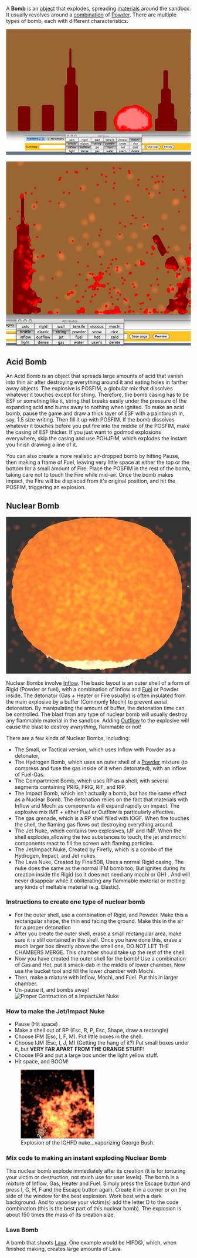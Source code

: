 A **Bomb** is an [object](/object.md "object") that explodes, spreading [materials](/material.md "material") around the sandbox. It usually revolves around a [combination](/combining.md "combining") of [Powder](/Powder.md "Powder"). There are multiple types of bomb, each with different characteristics.

![Cityscape before detonation of POSFIM acid bomb, with the combo for the POSFIM in the attributes box.](/images/preboom.png "Cityscape before detonation of POSFIM acid bomb, with the combo for the POSFIM in the attributes box.")

![Cityscape during detonation of POSFIM acid bomb, the buildings near the bomb are peppered with holes and one has already fallen. The combo for the bomb casing is in the attributes box.](/images/reboom.png "Cityscape during detonation of POSFIM acid bomb, the buildings near the bomb are peppered with holes and one has already fallen. The combo for the bomb casing is in the attributes box.")

## Acid Bomb

An Acid Bomb is an object that spreads large amounts of acid that vanish into thin air after destroying everything around it and eating holes in farther away objects. The explosive is POSFIM, a globular mix that dissolves whatever it touches except for string. Therefore, the bomb casing has to be ESF or something like it, string that breaks easily under the pressure of the expanding acid and burns away to nothing when ignited. To make an acid bomb, pause the game and draw a thick layer of ESF with a paintbrush in, say, 1.5 size writing. Then fill it up with POSFIM. If the bomb dissolves whatever it touches before you put fire into the middle of the POSFIM, make the casing of ESF thicker. If you just want to godmod explosions everywhere, skip the casing and use POHJFIM, which explodes the instant you finish drawing a line of it.

You can also create a more realistic air-dropped bomb by hitting Pause, then making a frame of Fuel, leaving very little space at either the top or the bottom for a small amount of Fire. Place the POSFIM in the rest of the bomb, taking care not to touch the Fire while mid-air. Once the bomb makes impact, the Fire will be displaced from it's original position, and hit the POSFIM, triggering an explosion.

## Nuclear Bomb

![IFM-based Nuclear bomb detonation, the blast will virtually obliterate any flammable material.](/images/Nuke.png "IFM-based Nuclear bomb detonation, the blast will virtually obliterate any flammable material.")

Nuclear Bombs involve [Inflow](/Inflow.md "Inflow"). The basic layout is an outer shell of a form of Rigid (Powder or fuel), with a combination of Inflow and [Fuel](/Fuel.md "Fuel") or Powder inside. The detonator (Gas + Heater or Fire usually) is often insulated from the main explosive by a buffer (Commonly Mochi) to prevent aerial detonation. By manipulating the amount of buffer, the detonation time can be controlled. The blast from any type of nuclear bomb will usually destroy any flammable material in the sandbox. Adding [Outflow](/Outflow.md "Outflow") to the explosive will cause the blast to destroy *everything*, flammable or not!

There are a few kinds of Nuclear Bombs, including:

-   The Small, or Tactical version, which uses Inflow with Powder as a detonator,
-   The Hydrogen Bomb, which uses an outer shell of a [Powder](/Powder.md "Powder") mixture (to compress and fuse the gas inside of it when detonated), with an inflow of Fuel-Gas.
-   The Compartment Bomb, which uses RP as a shell, with several segments containing PRIG, FRIG, RIF, and RIP.
-   The Impact Bomb, which isn't actually a bomb, but has the same effect as a Nuclear Bomb. The detonation relies on the fact that materials with Inflow and Mochi as components will expand rapidly on impact. The explosive mix IMT + either Fuel or Outflow is particularly effective.
-   The gas grenade, which is a RP shell filled with IOGF. When fire touches the shell, the flaming gas flows out destroying everything around.
-   The Jet Nuke, which contains two explosives, IJF and IMF. When the shell explodes,allowing the two substances to touch, the jet and mochi components react to fill the screen with flaming particles.
-   The Jet/Impact Nuke, Created by Firefly, which is a combo of the Hydrogen, Impact, and Jet nukes.
-   The Lava Nuke, Created by Final508, Uses a normal Rigid casing, The nuke does the same as the normal IFM bomb too, But ignites during its creation inside the Rigid (so it does not need any mochi or GH) . And will never disappear while it obliterating any flammable material or melting any kinds of meltable material (e.g. Elastic).

### Instructions to create one type of nuclear bomb

-   For the outer shell, use a combination of Rigid, and Powder. Make this a rectangular shape, the thin end facing the ground. Make this in the air for a proper detonation
-   After you create the outer shell, erase a small rectangular area, make sure it is still contained in the shell. Once you have done this, erase a much larger box directly above the small one, DO NOT LET THE CHAMBERS MERGE. This chamber should take up the rest of the shell.
-   Now you have created the outer shell for the bomb! Use a combination of Gas and Hot, put it smack-dab in the middle of lower chamber. Now use the bucket tool and fill the lower chamber with Mochi.
-   Then, make a mixture with Inflow, Mochi, and Fuel. Put this in larger chamber.
-   Un-pause it, and bombs away!<img src="/images/ImpactJet.png" title="fig:Proper Contruction of a Impact/Jet Nuke" width="135" alt="Proper Contruction of a Impact/Jet Nuke" />

### How to make the Jet/Impact Nuke

-   Pause (Hit space)
-   Make a shell out of RP (Esc, R, P, Esc, Shape, draw a rectangle)
-   Choose IFM (Esc, I, F, M). Put little boxes in the shell.
-   Choose IJM (Esc, I, J, M) (Getting the hang of it?) Put small boxes under it, but **VERY FAR APART FROM THE ORANGE STUFF**!
-   Choose IFG and put a large box under the light yellow stuff.
-   Hit space, and BOOM!

<figure>
<img src="/images/TheNukeExplosion.png" title="Explosion of the IGHFD nuke...vaporizing George Bush." width="200" alt="Explosion of the IGHFD nuke...vaporizing George Bush." /><figcaption aria-hidden="true">Explosion of the IGHFD nuke...vaporizing George Bush.</figcaption>
</figure>

### Mix code to making an instant exploding Nuclear Bomb

This nuclear bomb explode immediately after its creation (it is for torturing your victim or destruction, not much use for user levels). The bomb is a mixture of Inflow, Gas, Heater and Fuel. Simply press the Escape button and press I, G, H, F and the Escape button again. Create it in a corner or on the side of the window for the best explosion. Work best with a dark background. And to vaporise your victim(s) add the letter D to the code combination (this is the best part of this nuclear bomb). The explosion is about 150 times the mass of its creation size.

### Lava Bomb

A bomb that shoots [Lava](/Lava.md "Lava"). One example would be HIFD@, which, when finished making, creates large amounts of Lava.
